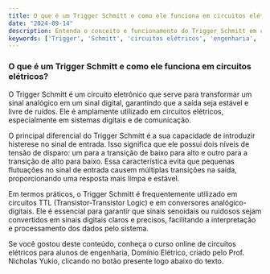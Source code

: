 ```yaml
---
title: O que é um Trigger Schmitt e como ele funciona em circuitos elétricos?
date: "2024-09-14"
description: Entenda o conceito e funcionamento do Trigger Schmitt em circuitos elétricos.
keywords: ['Trigger', 'Schmitt', 'circuitos elétricos', 'engenharia', 'TTL']
---
```


### O que é um Trigger Schmitt e como ele funciona em circuitos elétricos?

O Trigger Schmitt é um circuito eletrônico que serve para transformar um sinal analógico em um sinal digital, garantindo que a saída seja estável e livre de ruídos. Ele é amplamente utilizado em circuitos elétricos, especialmente em sistemas digitais e de comunicação.

O principal diferencial do Trigger Schmitt é a sua capacidade de introduzir histerese no sinal de entrada. Isso significa que ele possui dois níveis de tensão de disparo: um para a transição de baixo para alto e outro para a transição de alto para baixo. Essa característica evita que pequenas flutuações no sinal de entrada causem múltiplas transições na saída, proporcionando uma resposta mais limpa e estável.

Em termos práticos, o Trigger Schmitt é frequentemente utilizado em circuitos TTL (Transistor-Transistor Logic) e em conversores analógico-digitais. Ele é essencial para garantir que sinais senoidais ou ruidosos sejam convertidos em sinais digitais claros e precisos, facilitando a interpretação e processamento dos dados pelo sistema.

Se você gostou deste conteúdo, conheça o curso online de circuitos elétricos para alunos de engenharia, Domínio Elétrico, criado pelo Prof. Nicholas Yukio, clicando no botão presente logo abaixo do texto.